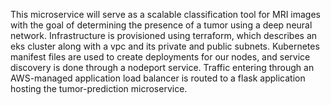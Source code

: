 This microservice will serve as a scalable classification tool for MRI images with the goal of determining the presence of a tumor using a deep neural network. Infrastructure is provisioned using terraform, which describes an eks cluster along with a vpc and its private and public subnets. Kubernetes manifest files are used to create deployments for our nodes, and service discovery is done through a nodeport service. Traffic entering through an AWS-managed application load balancer is routed to a flask application hosting the tumor-prediction microservice. 
